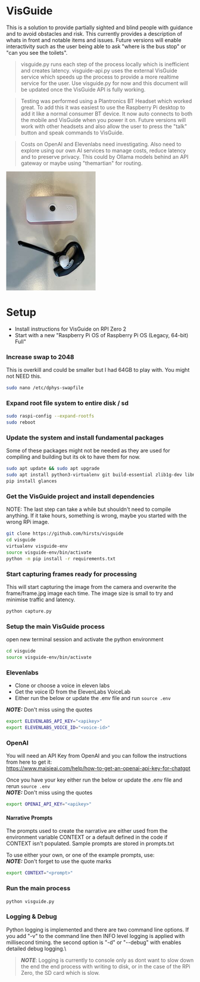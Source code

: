 # VisGuide
This is a solution to provide partially sighted and blind people with guidance and to avoid obstacles and risk. This currently provides a description of whats in front and notable items and issues. Future versions will enable interactivity such as the user being able to ask "where is the bus stop" or "can you see the toilets".

> visguide.py runs each step of the process locally which is inefficient and creates latency. visguide-api.py uses the external VisGuide service which speeds up the process to provide a more realtime service for the user. Use visguide.py for now and this document will be updated once the VisGuide API is fully working.

> Testing was performed using a Plantronics BT Headset which worked great. To add this it was easiest to use the Raspberry Pi desktop to add it like a normal consumer BT device. It now auto connects to both the mobile and VisGuide when you power it on. Future versions will work with other headsets and also allow the user to press the "talk" button and speak commands to VisGuide.

> Costs on OpenAI and Elevenlabs need investigating. Also need to explore using our own AI services to manage costs, reduce latency and to preserve privacy. This could by Ollama models behind an API gateway or maybe using "themartian" for routing.

![Picture of VisGuide and Headset](https://github.com/hirsts/visguide/blob/main/image.jpeg?raw=true)

# Setup

* Install instructions for VisGuide on RPI Zero 2
* Start with a new "Raspberry Pi OS of Raspberry Pi OS (Legacy, 64-bit) Full"

### Increase swap to 2048
This is overkill and could be smaller but I had 64GB to play with. You might not NEED this.
```bash
sudo nano /etc/dphys-swapfile
```

### Expand root file system to entire disk / sd
```bash
sudo raspi-config --expand-rootfs
sudo reboot
```


### Update the system and install fundamental packages
Some of these packages might not be needed as they are used for compiling and building but its ok to have them for now.
```bash
sudo apt update && sudo apt upgrade
sudo apt install python3-virtualenv git build-essential zlib1g-dev libncurses5-dev libgdbm-dev libnss3-dev libssl-dev libreadline-dev libffi-dev python3-dev libasound2-dev
pip install glances
```

### Get the VisGuide project and install dependencies
NOTE: The last step can take a while but shouldn't need to compile anything. If it take hours, something is wrong, maybe you started with the wrong RPi image.
```bash
git clone https://github.com/hirsts/visguide
cd visguide
virtualenv visguide-env
source visguide-env/bin/activate
python -m pip install -r requirements.txt
```

### Start capturing frames ready for processing
This will start capturing the image from the camera and overwrite the frame/frame.jpg image each time. The image size is small to try and minimise traffic and latency.
```bash 
python capture.py
```

### Setup the main VisGuide process
open new terminal session and activate the python environment
```bash
cd visguide
source visguide-env/bin/activate
```
### Elevenlabs

* Clone or choose a voice in eleven labs
* Get the voice ID from the ElevenLabs VoiceLab
* Either run the below or update the .env file and run `source .env`

**_NOTE:_** Don't miss using the quotes
```bash
export ELEVENLABS_API_KEY="<apikey>"
export ELEVENLABS_VOICE_ID="<voice-id>"
```

### OpenAI
You will need an API Key from OpenAI and you can follow the instructions from here to get it:\
 https://www.maisieai.com/help/how-to-get-an-openai-api-key-for-chatgpt

Once you have your key either run the below or update the .env file and rerun `source .env`\
**_NOTE:_** Don't miss using the quotes
```bash
export OPENAI_API_KEY="<apikey>"
```
#### Narrative Prompts
The prompts used to create the narrative are either used from the environment variable CONTEXT or a default defined in the code if CONTEXT isn't populated. Sample prompts are stored in prompts.txt

To use either your own, or one of the example prompts, use:\
**_NOTE:_** Don't forget to use the quote marks
```bash
export CONTEXT="<prompt>"
```
### Run the main process
```bash
python visguide.py
```
### Logging & Debug
Python logging is implemented and there are two command line options. If you add "-v" to the command line then INFO level logging is applied with millisecond timing. the second option is "-d" or "--debug" with enables detailed debug logging.\
> **_NOTE_**: Logging is currently to console only as dont want to slow down the end the end process with writing to disk, or in the case of the RPi Zero, the SD card which is slow.